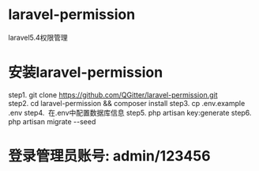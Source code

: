 # laravel-permission
laravel5.4权限管理



# 安装laravel-permission

step1.  git clone https://github.com/QGitter/laravel-permission.git <br>
step2.  cd  laravel-permission && composer install 
step3.  cp .env.example .env
step4.  在.env中配置数据库信息
step5.  php artisan key:generate
step6.  php artisan migrate --seed

# 登录管理员账号: admin/123456

